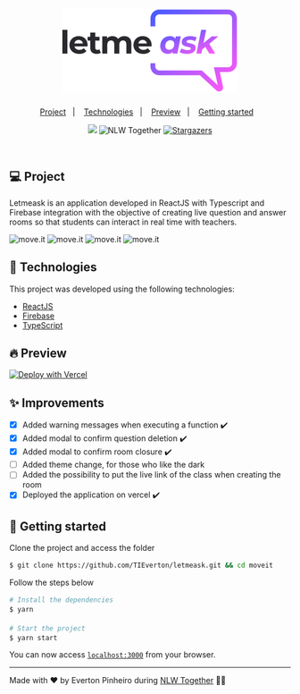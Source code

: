 <h1 align="center">
  <img alt="letmeask" title="move.it" src=".github/logo.svg" />
</h1>

<p align="center">
  <a href="#-project">Project</a>&nbsp;&nbsp;&nbsp;|&nbsp;&nbsp;&nbsp;
  <a href="#-technologies">Technologies</a>&nbsp;&nbsp;&nbsp;|&nbsp;&nbsp;&nbsp;
  <a href="#-preview">Preview</a>&nbsp;&nbsp;&nbsp;|&nbsp;&nbsp;&nbsp;
  <a href="#-getting-started">Getting started</a>&nbsp;&nbsp;&nbsp;
</p>

<p align="center">
  <a href="https://www.linkedin.com/in/evertonpinheiroti/"><img src="https://img.shields.io/badge/linkedin-0077B5.svg?style=for-the-badge&logo=linkedin&logoColor=white"></a>
  </a>
  <img src="https://img.shields.io/static/v1?label=NLW&style=for-the-badge&message=TOGETHER&color=8257E5&labelColor=000000" alt="NLW Together" />
  <a href="https://github.com/TIEverton/letmeask/stargazers">
    <img alt="Stargazers" src="https://img.shields.io/github/stars/TIEverton/letmeask?color=8257E5&logo=github&style=for-the-badge">
  </a>
</p>

<br>

## 💻 Project

Letmeask is an application developed in ReactJS with Typescript and Firebase integration with the objective of creating live question and answer rooms so that students can interact in real time with teachers.

<p>
  <img alt="move.it" width="450" title="move.it" src=".github/screen-login.png" />
  <img alt="move.it" width="450" title="move.it" src=".github/screen-challenge.png" />
  <img alt="move.it" width="450" title="move.it" src=".github/screen-leaderboard.png" />
  <img alt="move.it" width="450" title="move.it" src=".github/screen-next.png" />
</p>

## 🔌 Technologies

This project was developed using the following technologies:

- [ReactJS](https://reactjs.org)
- [Firebase](https://firebase.google.com/)
- [TypeScript](https://www.typescriptlang.org/)

## 🔥 Preview

[![Deploy with Vercel](https://vercel.com/button)](https://letmeask.evertondev.com)

## ✨ Improvements

- [X] Added warning messages when executing a function ✔️
- [X] Added modal to confirm question deletion ✔️
- [X] Added modal to confirm room closure ✔️
- [ ] Added theme change, for those who like the dark
- [ ] Added the possibility to put the live link of the class when creating the room
- [X] Deployed the application on vercel ✔️
 
## 🚀 Getting started

Clone the project and access the folder

```bash
$ git clone https://github.com/TIEverton/letmeask.git && cd moveit
```

Follow the steps below

```bash
# Install the dependencies
$ yarn

# Start the project
$ yarn start
```
You can now access [`localhost:3000`](http://localhost:3000) from your browser.

---

Made with ♥ by Everton Pinheiro during [NLW Together](https://rocketseat.com) 👋🏻
